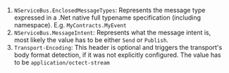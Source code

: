  1. `NServiceBus.EnclosedMessageTypes`: Represents the message type expressed in a .Net native full typename specification (including namespace). E.g. `MyContracts.MyEvent`
 1. `NServiceBus.MessageIntent`: Represents what the message intent is, most likely the value has to be either `Send` or `Publish`.
 1. `Transport-Encoding`: This header is optional and triggers the transport's body format detection, if it was not explicitly configured. The value has to be `application/octect-stream` 